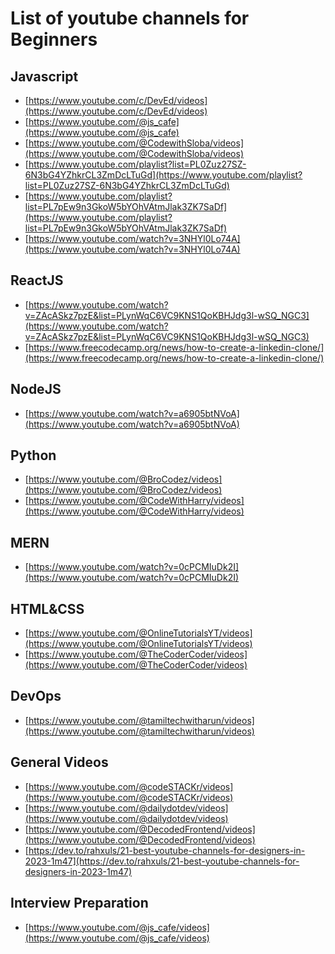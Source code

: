# List of youtube channels for Beginners

## Javascript
- [https://www.youtube.com/c/DevEd/videos](https://www.youtube.com/c/DevEd/videos)<br>
- [https://www.youtube.com/@js_cafe](https://www.youtube.com/@js_cafe)<br>
- [https://www.youtube.com/@CodewithSloba/videos](https://www.youtube.com/@CodewithSloba/videos)<br>
- [https://www.youtube.com/playlist?list=PL0Zuz27SZ-6N3bG4YZhkrCL3ZmDcLTuGd](https://www.youtube.com/playlist?list=PL0Zuz27SZ-6N3bG4YZhkrCL3ZmDcLTuGd)<br>
- [https://www.youtube.com/playlist?list=PL7pEw9n3GkoW5bYOhVAtmJlak3ZK7SaDf](https://www.youtube.com/playlist?list=PL7pEw9n3GkoW5bYOhVAtmJlak3ZK7SaDf)<br>
- [https://www.youtube.com/watch?v=3NHYl0Lo74A](https://www.youtube.com/watch?v=3NHYl0Lo74A)<br>

## ReactJS
- [https://www.youtube.com/watch?v=ZAcASkz7pzE&list=PLynWqC6VC9KNS1QoKBHJdg3l-wSQ_NGC3](https://www.youtube.com/watch?v=ZAcASkz7pzE&list=PLynWqC6VC9KNS1QoKBHJdg3l-wSQ_NGC3)<br>
- [https://www.freecodecamp.org/news/how-to-create-a-linkedin-clone/](https://www.freecodecamp.org/news/how-to-create-a-linkedin-clone/)<br>

## NodeJS
- [https://www.youtube.com/watch?v=a6905btNVoA](https://www.youtube.com/watch?v=a6905btNVoA)<br>

## Python
- [https://www.youtube.com/@BroCodez/videos](https://www.youtube.com/@BroCodez/videos)<br>
- [https://www.youtube.com/@CodeWithHarry/videos](https://www.youtube.com/@CodeWithHarry/videos)<br>

## MERN
- [https://www.youtube.com/watch?v=0cPCMIuDk2I](https://www.youtube.com/watch?v=0cPCMIuDk2I)<br>

## HTML&CSS
- [https://www.youtube.com/@OnlineTutorialsYT/videos](https://www.youtube.com/@OnlineTutorialsYT/videos)<br>
- [https://www.youtube.com/@TheCoderCoder/videos](https://www.youtube.com/@TheCoderCoder/videos)<br>

## DevOps
- [https://www.youtube.com/@tamiltechwitharun/videos](https://www.youtube.com/@tamiltechwitharun/videos)<br>

## General Videos
- [https://www.youtube.com/@codeSTACKr/videos](https://www.youtube.com/@codeSTACKr/videos)<br>
- [https://www.youtube.com/@dailydotdev/videos](https://www.youtube.com/@dailydotdev/videos)<br>
- [https://www.youtube.com/@DecodedFrontend/videos](https://www.youtube.com/@DecodedFrontend/videos)<br>
- [https://dev.to/rahxuls/21-best-youtube-channels-for-designers-in-2023-1m47](https://dev.to/rahxuls/21-best-youtube-channels-for-designers-in-2023-1m47)<br>

## Interview Preparation
- [https://www.youtube.com/@js_cafe/videos](https://www.youtube.com/@js_cafe/videos)<br>
